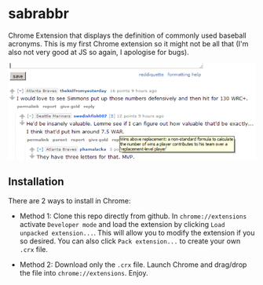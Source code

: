 sabrabbr
========

Chrome Extension that displays the definition of commonly used baseball acronyms.  This is my first Chrome extension so it might not be all that (I'm also not very good at JS so again, I apologise for bugs).

![SabrAbbr in Action on r/baseball](https://github.com/Alexstre/sabrabbr/blob/master/images/inaction.png)

Installation
-------
There are 2 ways to install in Chrome:

* 	Method 1: Clone this repo directly from github. In `chrome://extensions` activate `Developer mode` and load the extension
	by clicking `Load unpacked extension...`. This will allow you to modify the extension if you so desired. You can also click
	`Pack extension...` to create your own `.crx` file. 

*	Method 2: Download only the `.crx` file. Launch Chrome and drag/drop the file into `chrome://extensions`. Enjoy.